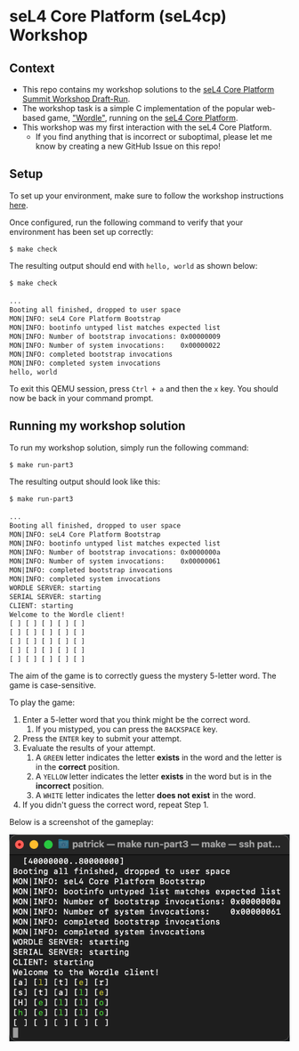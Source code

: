# seL4 Core Platform (seL4cp) Workshop

## Context

* This repo contains my workshop solutions to the [seL4 Core Platform Summit Workshop Draft-Run](https://summitdryrun.ivanvelickovic.com/part0.html).
* The workshop task is a simple C implementation of the popular web-based game, ["Wordle"](https://www.nytimes.com/games/wordle/index.html), running on the [seL4 Core Platform](https://trustworthy.systems/projects/TS/sel4cp/).
* This workshop was my first interaction with the seL4 Core Platform.
  * If you find anything that is incorrect or suboptimal, please let me know by creating a new GitHub Issue on this repo!

## Setup

To set up your environment, make sure to follow the workshop instructions [here](https://summitdryrun.ivanvelickovic.com/part0.html).

Once configured, run the following command to verify that your environment has been set up correctly:

```shell
$ make check
```

The resulting output should end with `hello, world` as shown below:

```shell
$ make check

...
Booting all finished, dropped to user space
MON|INFO: seL4 Core Platform Bootstrap
MON|INFO: bootinfo untyped list matches expected list
MON|INFO: Number of bootstrap invocations: 0x00000009
MON|INFO: Number of system invocations:    0x00000022
MON|INFO: completed bootstrap invocations
MON|INFO: completed system invocations
hello, world
```
To exit this QEMU session, press `Ctrl + a` and then the `x` key. You should now be back in your command prompt.

## Running my workshop solution

To run my workshop solution, simply run the following command:

```shell
$ make run-part3
```

The resulting output should look like this:

```shell
$ make run-part3

...
Booting all finished, dropped to user space
MON|INFO: seL4 Core Platform Bootstrap
MON|INFO: bootinfo untyped list matches expected list
MON|INFO: Number of bootstrap invocations: 0x0000000a
MON|INFO: Number of system invocations:    0x00000061
MON|INFO: completed bootstrap invocations
MON|INFO: completed system invocations
WORDLE SERVER: starting
SERIAL SERVER: starting
CLIENT: starting
Welcome to the Wordle client!
[ ] [ ] [ ] [ ] [ ]
[ ] [ ] [ ] [ ] [ ]
[ ] [ ] [ ] [ ] [ ]
[ ] [ ] [ ] [ ] [ ]
[ ] [ ] [ ] [ ] [ ]
```
The aim of the game is to correctly guess the mystery 5-letter word. The game is case-sensitive.

To play the game:
1. Enter a 5-letter word that you think might be the correct word.
   1. If you mistyped, you can press the `BACKSPACE` key.
2. Press the `ENTER` key to submit your attempt.
3. Evaluate the results of your attempt.
   1. A `GREEN` letter indicates the letter **exists** in the word and the letter is in the **correct** position.
   2. A `YELLOW` letter indicates the letter **exists** in the word but is in the **incorrect** position.
   3. A `WHITE` letter indicates the letter **does not exist** in the word.
4. If you didn't guess the correct word, repeat Step 1.

Below is a screenshot of the gameplay:

![Wordle Gameplay](./README/images/gameplay.png)
